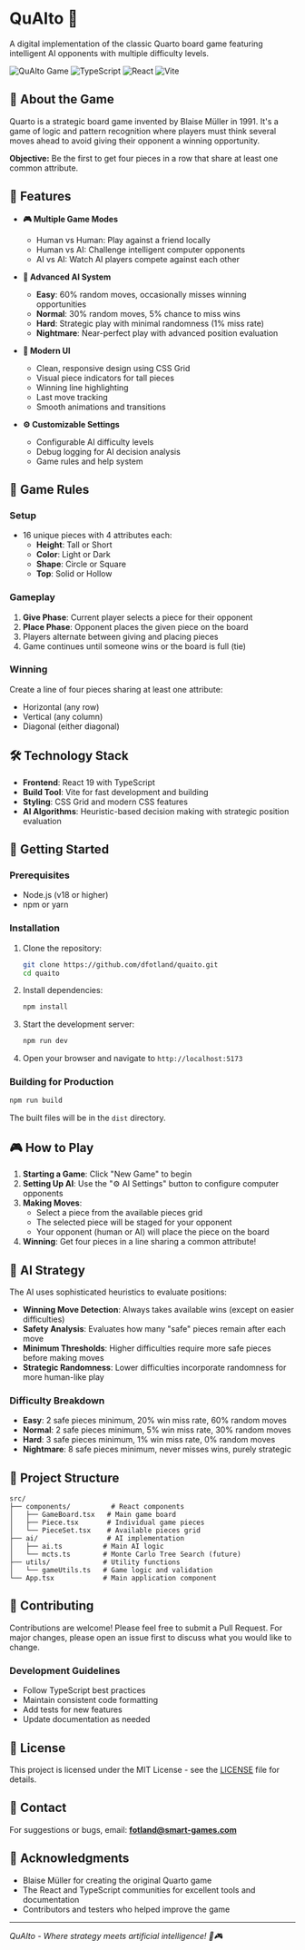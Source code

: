 # QuAIto 🎲

A digital implementation of the classic Quarto board game featuring intelligent AI opponents with multiple difficulty levels.

![QuAIto Game](https://img.shields.io/badge/Game-QuAIto-blue)
![TypeScript](https://img.shields.io/badge/TypeScript-007ACC?logo=typescript&logoColor=white)
![React](https://img.shields.io/badge/React-20232A?logo=react&logoColor=61DAFB)
![Vite](https://img.shields.io/badge/Vite-646CFF?logo=vite&logoColor=white)

## 🎯 About the Game

Quarto is a strategic board game invented by Blaise Müller in 1991. It's a game of logic and pattern recognition where players must think several moves ahead to avoid giving their opponent a winning opportunity.

**Objective:** Be the first to get four pieces in a row that share at least one common attribute.

## 🚀 Features

- **🎮 Multiple Game Modes**
  - Human vs Human: Play against a friend locally
  - Human vs AI: Challenge intelligent computer opponents
  - AI vs AI: Watch AI players compete against each other

- **🤖 Advanced AI System**
  - **Easy**: 60% random moves, occasionally misses winning opportunities
  - **Normal**: 30% random moves, 5% chance to miss wins
  - **Hard**: Strategic play with minimal randomness (1% miss rate)
  - **Nightmare**: Near-perfect play with advanced position evaluation

- **🎨 Modern UI**
  - Clean, responsive design using CSS Grid
  - Visual piece indicators for tall pieces
  - Winning line highlighting
  - Last move tracking
  - Smooth animations and transitions

- **⚙️ Customizable Settings**
  - Configurable AI difficulty levels
  - Debug logging for AI decision analysis
  - Game rules and help system

## 🎲 Game Rules

### Setup
- 16 unique pieces with 4 attributes each:
  - **Height**: Tall or Short
  - **Color**: Light or Dark  
  - **Shape**: Circle or Square
  - **Top**: Solid or Hollow

### Gameplay
1. **Give Phase**: Current player selects a piece for their opponent
2. **Place Phase**: Opponent places the given piece on the board
3. Players alternate between giving and placing pieces
4. Game continues until someone wins or the board is full (tie)

### Winning
Create a line of four pieces sharing at least one attribute:
- Horizontal (any row)
- Vertical (any column)
- Diagonal (either diagonal)

## 🛠️ Technology Stack

- **Frontend**: React 19 with TypeScript
- **Build Tool**: Vite for fast development and building
- **Styling**: CSS Grid and modern CSS features
- **AI Algorithms**: Heuristic-based decision making with strategic position evaluation

## 🚀 Getting Started

### Prerequisites
- Node.js (v18 or higher)
- npm or yarn

### Installation

1. Clone the repository:
   ```bash
   git clone https://github.com/dfotland/quaito.git
   cd quaito
   ```

2. Install dependencies:
   ```bash
   npm install
   ```

3. Start the development server:
   ```bash
   npm run dev
   ```

4. Open your browser and navigate to `http://localhost:5173`

### Building for Production

```bash
npm run build
```

The built files will be in the `dist` directory.

## 🎮 How to Play

1. **Starting a Game**: Click "New Game" to begin
2. **Setting Up AI**: Use the "⚙️ AI Settings" button to configure computer opponents
3. **Making Moves**:
   - Select a piece from the available pieces grid
   - The selected piece will be staged for your opponent
   - Your opponent (human or AI) will place the piece on the board
4. **Winning**: Get four pieces in a line sharing a common attribute!

## 🧠 AI Strategy

The AI uses sophisticated heuristics to evaluate positions:

- **Winning Move Detection**: Always takes available wins (except on easier difficulties)
- **Safety Analysis**: Evaluates how many "safe" pieces remain after each move
- **Minimum Thresholds**: Higher difficulties require more safe pieces before making moves
- **Strategic Randomness**: Lower difficulties incorporate randomness for more human-like play

### Difficulty Breakdown
- **Easy**: 2 safe pieces minimum, 20% win miss rate, 60% random moves
- **Normal**: 2 safe pieces minimum, 5% win miss rate, 30% random moves  
- **Hard**: 3 safe pieces minimum, 1% win miss rate, 0% random moves
- **Nightmare**: 8 safe pieces minimum, never misses wins, purely strategic

## 📁 Project Structure

```
src/
├── components/          # React components
│   ├── GameBoard.tsx   # Main game board
│   ├── Piece.tsx       # Individual game pieces
│   └── PieceSet.tsx    # Available pieces grid
├── ai/                 # AI implementation
│   ├── ai.ts          # Main AI logic
│   └── mcts.ts        # Monte Carlo Tree Search (future)
├── utils/             # Utility functions
│   └── gameUtils.ts   # Game logic and validation
└── App.tsx            # Main application component
```

## 🤝 Contributing

Contributions are welcome! Please feel free to submit a Pull Request. For major changes, please open an issue first to discuss what you would like to change.

### Development Guidelines
- Follow TypeScript best practices
- Maintain consistent code formatting
- Add tests for new features
- Update documentation as needed

## 📝 License

This project is licensed under the MIT License - see the [LICENSE](LICENSE) file for details.

## 📧 Contact

For suggestions or bugs, email: **fotland@smart-games.com**

## 🙏 Acknowledgments

- Blaise Müller for creating the original Quarto game
- The React and TypeScript communities for excellent tools and documentation
- Contributors and testers who helped improve the game

---

*QuAIto - Where strategy meets artificial intelligence! 🧠🎮*
